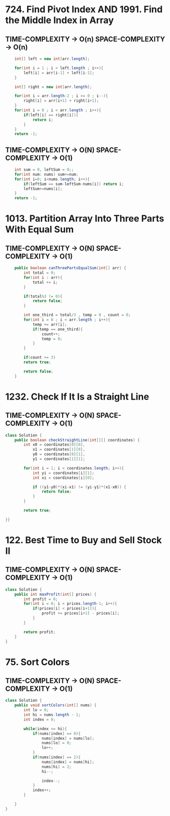 # 724. Find Pivot Index AND 1991. Find the Middle Index in Array

## TIME-COMPLEXITY -> O(n) SPACE-COMPLEXITY -> O(n)

```java
    int[] left = new int[arr.length];

    for(int i = 1 ; i < left.length ; i++){
        left[i] = arr[i-1] + left[i-1];
    }

    int[] right = new int[arr.length];

    for(int i = arr.length-2 ; i >= 0 ; i--){
        right[i] = arr[i+1] + right[i+1];
    }
    for(int i = 0 ; i < arr.length ; i++){
        if(left[i] == right[i]){
            return i;
        }
    }
    return -1;
```

## TIME-COMPLEXITY -> O(N) SPACE-COMPLEXITY -> O(1)

```java
    int sum = 0, leftSum = 0;;
    for(int num: nums) sum+=num;
    for(int i=0; i<nums.length; i++){
        if(leftSum == sum-leftSum-nums[i]) return i;
        leftSum+=nums[i];
    }
    return -1;
```

# 1013. Partition Array Into Three Parts With Equal Sum

## TIME-COMPLEXITY -> O(N) SPACE-COMPLEXITY -> O(1)

```java
    public boolean canThreePartsEqualSum(int[] arr) {
        int total = 0;
        for(int i : arr){
            total += i;
        }

        if(total%3 != 0){
            return false;
        }

        int one_third = total/3 , temp = 0 , count = 0;
        for(int i = 0 ; i < arr.length ; i++){
            temp += arr[i];
            if(temp == one_third){
                count++;
                temp = 0;
            }
        }

        if(count >= 3)
        return true;

        return false;
    }
```

# 1232. Check If It Is a Straight Line

## TIME-COMPLEXITY -> O(N) SPACE-COMPLEXITY -> O(1)

```java
class Solution {
    public boolean checkStraightLine(int[][] coordinates) {
        int x0 = coordinates[0][0],
            x1 = coordinates[1][0],
            y0 = coordinates[0][1],
            y1 = coordinates[1][1];

        for(int i = 1; i < coordinates.length; i++){
            int yi = coordinates[i][1];
            int xi = coordinates[i][0];

            if ((y1-y0)*(xi-x1) != (yi-y1)*(x1-x0)) {
                return false;
            }
        }

        return true;

}}
```

# 122. Best Time to Buy and Sell Stock II

## TIME-COMPLEXITY -> O(N) SPACE-COMPLEXITY -> O(1)

```java
class Solution {
    public int maxProfit(int[] prices) {
        int profit = 0;
        for(int i = 0; i < prices.length-1; i++){
            if(prices[i] < prices[i+1]){
                profit += prices[i+1] - prices[i];
            }
        }

        return profit;
    }
}
```

# 75. Sort Colors

## TIME-COMPLEXITY -> O(N) SPACE-COMPLEXITY -> O(1)

```java
class Solution {
    public void sortColors(int[] nums) {
        int lo = 0;
        int hi = nums.length - 1;
        int index = 0;

        while(index <= hi){
            if(nums[index] == 0){
                nums[index] = nums[lo];
                nums[lo] = 0;
                lo++;
            }
            if(nums[index] == 2){
                nums[index] = nums[hi];
                nums[hi] = 2;
                hi--;

                index--;
            }
            index++;
        }

    }
}
```
